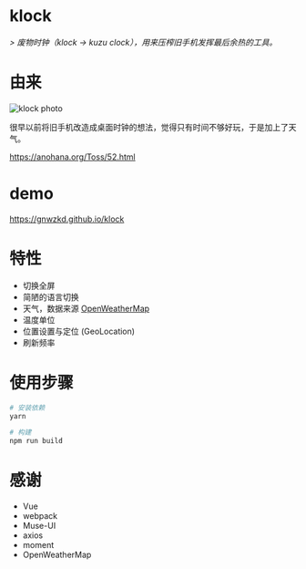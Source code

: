 # klock

*> 废物时钟（klock -> kuzu clock），用来压榨旧手机发挥最后余热的工具。*

# 由来

![klock photo](/home/gnwzkd/桌面/klock/docs/klock.jpg)

很早以前将旧手机改造成桌面时钟的想法，觉得只有时间不够好玩，于是加上了天气。

<https://anohana.org/Toss/52.html>

# demo

<https://gnwzkd.github.io/klock>

# 特性

- 切换全屏
- 简陋的语言切换
- 天气，数据来源 [OpenWeatherMap](https://openweathermap.org/)
- 温度单位
- 位置设置与定位 (GeoLocation)
- 刷新频率

# 使用步骤

```bash
# 安装依赖
yarn

# 构建
npm run build
```

# 感谢

- Vue
- webpack
- Muse-UI
- axios
- moment
- OpenWeatherMap